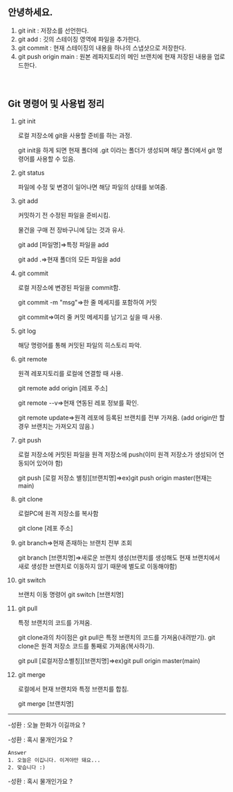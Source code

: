 ## 안녕하세요.

1. git init : 저장소를 선언한다.
2. git add : 깃의 스테이징 영역에 파일을 추가한다.
3. git commit : 현재 스테이징의 내용을 하나의 스냅샷으로 저장한다.
4. git push origin main : 원본 레파지토리의 메인 브랜치에 현재 저장된 내용을 업로드한다.
<br><br><br>
## Git 명령어 및 사용법 정리
1. git init

    로컬 저장소에 git을 사용할 준비를 하는 과정.
    
    git init을 하게 되면 현재 폴더에 .git 이라는 폴더가 생성되며 해당 폴더에서 git 명령어를 사용할 수 있음.
2. git status

    파일에 수정 및 변경이 일어나면 해당 파일의 상태를 보여줌.
3. git add

    커밋하기 전 수정된 파일을 준비시킴.
    
    물건을 구매 전 장바구니에 담는 것과 유사.
    
    git add [파일명]=>특정 파일을 add
    
    git add .=>현재 폴더의 모든 파일을 add
4. git commit

    로컬 저장소에 변경된 파일을 commit함.
    
    git commit -m "msg"=>한 줄 메세지를 포함하여 커밋
    
    git commit=>여러 줄 커밋 메세지를 남기고 싶을 때 사용.
5. git log

    해당 명령어를 통해 커밋된 파일의 히스토리 파악.
6. git remote

    원격 레포지토리를 로컬에 연결할 때 사용.
    
    git remote add origin [레포 주소]
    
    git remote --v=>현재 연동된 레포 정보를 확인.
    
    git remote update=>원격 레포에 등록된 브랜치를 전부 가져옴. (add origin만 할 경우 브랜치는 가져오지 않음.)
7. git push

    로컬 저장소에 커밋된 파일을 원격 저장소에 push(이미 원격 저장소가 생성되어 연동되어 있어야 함)
    
    git push [로컬 저장소 별칭][브랜치명]=>ex)git push origin master(현재는 main)
8. git clone

    로컬PC에 원격 저장소를 복사함
    
    git clone [레포 주소]
9. git branch=>현재 존재하는 브랜치 전부 조회

    git branch [브랜치명]=>새로운 브랜치 생성(브랜치를 생성해도 현재 브랜치에서 새로 생성한 브랜치로 이동하지 않기 때문에 별도로 이동해야함)
10. git switch

    브랜치 이동 명령어 git switch [브랜치명]
11. git pull

    특정 브랜치의 코드를 가져옴.

    git clone과의 차이점은 git pull은 특정 브랜치의 코드를 가져옴(내려받기). git clone은 원격 저장소 코드를 통째로 가져옴(복사하기).
    
    git pull [로컬저장소별칭][브랜치명]=>ex)git pull origin master(main)

12. git merge

    로컬에서 현재 브랜치와 특정 브랜치를 합침.

    git merge [브랜치명]

---
 -성환 : 오늘 한화가 이길까요 ?<br>

 -성환 : 혹시 물개인가요 ?


    Answer
    1. 오늘은 이깁니다. 이겨야만 돼요...
    2. 맞습니다 :)

 -성환 : 혹시 물개인가요 ?<br>         

